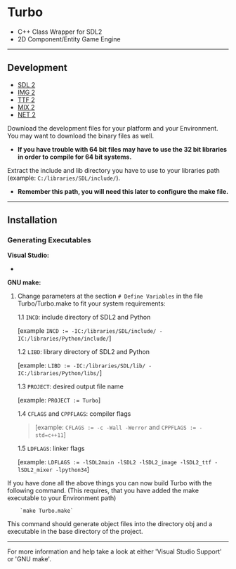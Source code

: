 # Turbo

- C++ Class Wrapper for SDL2
- 2D Component/Entity Game Engine

___

## Development

- [SDL 2](https://www.libsdl.org/download-2.0.php)
- [IMG 2](https://www.libsdl.org/projects/SDL_image/)
- [TTF 2](https://www.libsdl.org/projects/SDL_ttf/)
- [MIX 2](https://www.libsdl.org/projects/SDL_mixer/)
- [NET 2](https://www.libsdl.org/projects/SDL_net/)

Download the development files for your platform and your Environment. You may want to download the binary files as well.
- **If you have trouble with 64 bit files may have to use the 32 bit libraries in order to compile for 64 bit systems.**

Extract the include and lib directory you have to use to your libraries path (example: `C:/libraries/SDL/include/`).
- **Remember this path, you will need this later to configure the make file.**

___

## Installation

### Generating Executables

**Visual Studio:**

-

**GNU make:**

1. Change parameters at the section `# Define Variables` in the file Turbo/Turbo.make to fit your system requirements:

	1.1 `INCD`: include directory of SDL2 and Python
	
	[example `INCD := -IC:/libraries/SDL/include/ -IC:/libraries/Python/include/`]
	
	1.2 `LIBD`: library directory of SDL2 and Python
	
	[example: `LIBD := -IC:/libraries/SDL/lib/ -IC:/libraries/Python/libs/`]
	
	1.3 `PROJECT`: desired output file name

	[example: `PROJECT := Turbo`]

	1.4 `CFLAGS` and `CPPFLAGS`: compiler flags
	
	>[example: `CFLAGS := -c -Wall -Werror` and `CPPFLAGS := -std=c++11`]
	
	1.5 `LDFLAGS`: linker flags

	[example: `LDFLAGS := -lSDL2main -lSDL2 -lSDL2_image -lSDL2_ttf -lSDL2_mixer -lpython34`]

If you have done all the above things you can now build Turbo with the following command.
(This requires, that you have added the make executable to your Environment path)
	
		`make Turbo.make`

This command should generate object files into the directory obj and a executable in the base directory of the project.

___

For more information and help take a look at either 'Visual Studio Support' or 'GNU make'.
